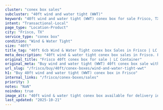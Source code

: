 ```yaml
---
cluster: "conex box sales"
subcluster: "40ft wind and water tight (WWT)"
keyword: "40ft wind and water tight (WWT) conex box for sale Frisco, TX"
intent: "Transactional-Local"
page_type: "Location-Product"
city: "Frisco, TX"
service_type: "conex box"
condition: "Wind & Water Tight"
size: "40ft"
title_tag: "40ft 6cb Wind & Water Tight conex box Sales in Frisco | LC Container"
meta_description: "40ft wind & water tight conex box sales in Frisco. Fast delivery, competitive pricing. Serving conex boxes area. Quote ID: 316. Call (214) 524-4168 for your free quote today."
original_title: "Frisco 40ft conex box for sale | LC Container"
original_meta: "Buy wind and water tight (WWT) 40ft conex box sale with local delivery in Frisco, TX. LC Container — local Since 2003. Request a fast quote today."
url_slug: "/frisco/buy/40ft/conex-boxes/wind-and-water-tight-wwt"
h1: "Buy 40ft wind and water tight (WWT) conex box in Frisco"
internal_links: "/frisco/conex-boxes/sales"
priority: 3
notes: "NaN"
noindex: true
image_alt: "40ft wind & water tight conex box available for delivery in Frisco"
last_updated: "2025-10-21"
---
```


<!-- TODO: Add unique city/inventory copy, images, and internal links here. -->
